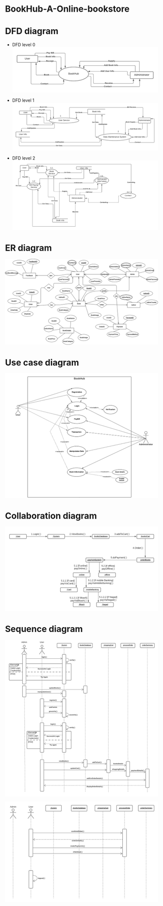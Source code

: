 # BookHub-A-Online-bookstore

# DFD diagram
* DFD level 0
![Diagram1](Diagram/Dfdlevel0.png) 

* DFD level 1
![Diagram2](Diagram/DFDlevel1.png) 

* DFD level 2
![Diagram3](Diagram/DFDlevel2.png) 


# ER diagram
![Diagram4](Diagram/ERdiagram.png) 

# Use case diagram
![Diagram5](Diagram/Usecasediagram.png) 

# Collaboration diagram
![Diagram6](Diagram/collaborationdiagram.png) 

# Sequence diagram
![Diagram7](Diagram/sequencediagram.png) 

![Diagram78](Diagram/sequencediagram(remained).png) 

